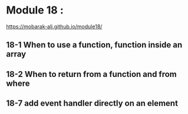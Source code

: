 # Module 18 :
https://mobarak-ali.github.io/module18/

## 18-1 When to use a function, function inside an array
## 18-2 When to return from a function and from where

## 18-7 add event handler directly on an element
